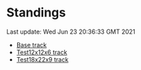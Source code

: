 # Standings

Last update: Wed Jun 23 20:36:33 GMT 2021

* [Base track](comps/Base/2021-06-23/standings.md)
* [Test12x12x6 track](comps/Test12x12x6/2021-06-23/standings.md)
* [Test18x22x9 track](comps/Test18x22x9/2021-06-23/standings.md)
